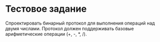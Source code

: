 # Тестовое задание
Спроектировать бинарный протокол для выполнения операций над двумя числами. Протокол 
должен поддерживать базовые арифметические операции (+, -, *, /).
